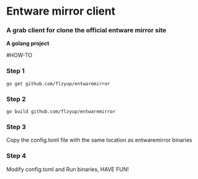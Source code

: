 # Entware mirror client

### A grab client for clone the official entware mirror site


**A golang project**


#HOW-TO

### Step 1

`
go get github.com/flzyup/entwaremirror
`

### Step 2
`
go build github.com/flzyup/entwaremirror
`

### Step 3

Copy the config.toml file with the same location as entwaremirror binaries

### Step 4

Modify config.toml and Run binaries, HAVE FUN!